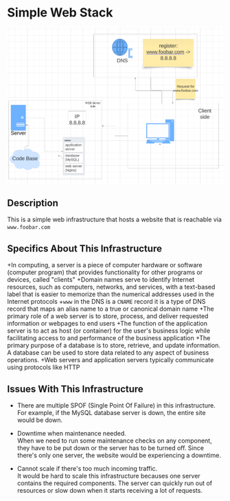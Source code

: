 # Simple Web Stack

![Image of a simple web stack](0-simple_web_stack.PNG)


## Description
This is a simple web infrastructure that hosts a website that is reachable via `www.foobar.com`

## Specifics About This Infrastructure
+In computing, a server is a piece of computer hardware or software (computer program) that provides functionality for other programs or devices, called "clients"
+Domain names serve to identify Internet resources, such as computers, networks, and services, with a text-based label that is easier to memorize than the numerical addresses used in the Internet protocols
+`www` in the DNS is a `CNAME` record it is a type of DNS record that maps an alias name to a true or canonical domain name
+The primary role of a web server is to store, process, and deliver requested information or webpages to end users
+The function of the application server is to act as host (or container) for the user's business logic while facilitating access to and performance of the business application
+The primary purpose of a database is to store, retrieve, and update information. A database can be used to store data related to any aspect of business operations.
+Web servers and application servers typically communicate using protocols like HTTP

## Issues With This Infrastructure

+ There are multiple SPOF (Single Point Of Failure) in this infrastructure.<br/>For example, if the MySQL database server is down, the entire site would be down.

+ Downtime when maintenance needed.<br/>When we need to run some maintenance checks on any component, they have to be put down or the server has to be turned off. Since there's only one server, the website would be experiencing a downtime.

+ Cannot scale if there's too much incoming traffic.<br/>It would be hard to scale this infrastructure becauses one server contains the required components. The server can quickly run out of resources or slow down when it starts receiving a lot of requests.
